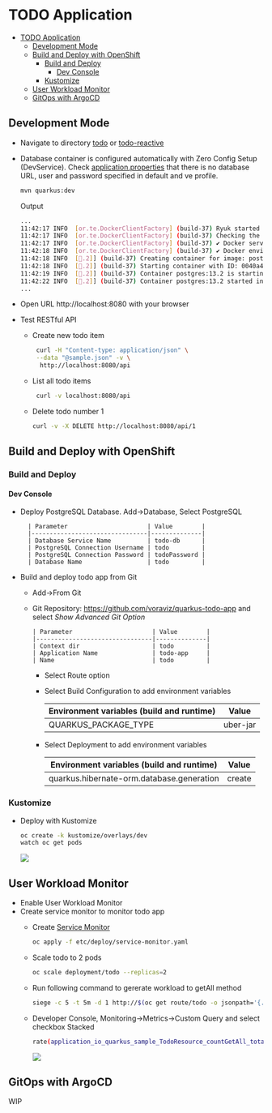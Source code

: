 # TODO Application

- [TODO Application](#todo-application)
  - [Development Mode](#development-mode)
  - [Build and Deploy with OpenShift](#build-and-deploy-with-openshift)
    - [Build and Deploy](#build-and-deploy)
      - [Dev Console](#dev-console)
    - [Kustomize](#kustomize)
  - [User Workload Monitor](#user-workload-monitor)
  - [GitOps with ArgoCD](#gitops-with-argocd)

## Development Mode
- Navigate to directory [todo](todo) or [todo-reactive](todo-reactive)
- Database container is configured automatically with Zero Config Setup (DevService). Check [application.properties](todo/src/main/resources/application.properties) that there is no database URL, user and password specified in default and ve profile.
  
  ```bash
  mvn quarkus:dev
  ```

  Output

  ```bash
  ...
  11:42:17 INFO  [or.te.DockerClientFactory] (build-37) Ryuk started - will monitor and terminate Testcontainers containers on JVM exit
  11:42:17 INFO  [or.te.DockerClientFactory] (build-37) Checking the system...
  11:42:17 INFO  [or.te.DockerClientFactory] (build-37) ✔︎ Docker server version should be at least 1.6.0
  11:42:18 INFO  [or.te.DockerClientFactory] (build-37) ✔︎ Docker environment should have more than 2GB free disk space
  11:42:18 INFO  [🐳.2]] (build-37) Creating container for image: postgres:13.2
  11:42:18 INFO  [🐳.2]] (build-37) Starting container with ID: 0040a40f1bbe0f583455d047ba3abf6e0cd7d9718fec342f9bb0a3fdf46bc315
  11:42:19 INFO  [🐳.2]] (build-37) Container postgres:13.2 is starting: 0040a40f1bbe0f583455d047ba3abf6e0cd7d9718fec342f9bb0a3fdf46bc315
  11:42:22 INFO  [🐳.2]] (build-37) Container postgres:13.2 started in PT4.512469S
  ...
  ```
- Open URL http://localhost:8080 with your browser
- Test RESTful API
  - Create new todo item
    
    ```bash
     curl -H "Content-type: application/json" \
     --data "@sample.json" -v \
      http://localhost:8080/api
    ```
  
  - List all todo items

    ```bash
     curl -v localhost:8080/api
    ```

  - Delete todo number 1

    ```bash
    curl -v -X DELETE http://localhost:8080/api/1
    ```

<!-- - Build container image
  - JVM fast-jar container with [build_jvm_container.sh](todo/build_jvm_container.sh)
  - Native container with [build_native_container.sh](todo/build_native_container.sh) -->
  
<!-- ## Build & Deploy on OpenShift

- Deploy todo application
  
 
    - Todo App

      
      - Select label and add lable app=todo -->
  <!-- - CLI with YAML files
    - [Build](todo/etc/build/todo-build.yaml)
      
      ```bash
      oc apply -f etc/build/todo-build.yaml
      oc apply -f etc/deploy/todo.yaml
      ``` -->
## Build and Deploy with OpenShift
### Build and Deploy
#### Dev Console
- Deploy PostgreSQL Database. Add->Database, Select PostgreSQL
    
        | Parameter                      | Value        | 
        |--------------------------------|--------------|
        | Database Service Name          | todo-db      |      
        | PostgreSQL Connection Username | todo         | 
        | PostgreSQL Connection Password | todoPassword | 
        | Database Name                  | todo         |  

- Build and deploy todo app from Git
  - Add->From Git
  - Git Repository: https://github.com/voraviz/quarkus-todo-app and select *Show Advanced Git Option*       
 
        
        | Parameter                      | Value        | 
        |--------------------------------|--------------|
        | Context dir                    | todo         | 
        | Application Name               | todo-app     | 
        | Name                           | todo         | 
      
      - Select Route option    
      - Select Build Configuration to add environment variables
 
        | Environment variables (build and runtime)  | Value        | 
        |--------------------------------|--------------|
        | QUARKUS_PACKAGE_TYPE         | uber-jar     | 
      
      - Select Deployment to add environment variables
 
        | Environment variables (build and runtime)  | Value        | 
        |--------------------------------|--------------|
        |quarkus.hibernate-orm.database.generation|create|

<!-- #### CLI

- PostgreSQL Database
  
  ```bash
  cd todo
  oc new-project todo
  oc create -f kustomize/base/todo-db.yaml
  watch oc get po
  oc get pvc
  ```

- Todo App
  
  ```bash
  oc new-app --name=todo \
     --context-dir=todo   --labels=app=todo \
     --allow-missing-images \
     https://github.com/voraviz/quarkus-todo-app  
  oc logs -f buildconfig/todo
  oc expose svc todo
  ```

  or build by YAML

  ```bash
  oc create -f etc/todo-build.yaml
  oc logs -f bc/todo
  oc new-app --name=todo --image-stream=todo:latest --labels=app=todo
  oc expose svc/todo
  ``` -->

### Kustomize

- Deploy with Kustomize
      
  ```bash
  oc create -k kustomize/overlays/dev
  watch oc get pods
  ```
  
  ![](images/app-topology.png)

## User Workload Monitor

- Enable User Workload Monitor
- Create service monitor to monitor todo app
  - Create [Service Monitor](todo/kustomize/base/service-monitor.yaml) 
    
    ```bash
    oc apply -f etc/deploy/service-monitor.yaml 
    ```

  - Scale todo to 2 pods
    
    ```bash
    oc scale deployment/todo --replicas=2
    ```

  - Run following command to gererate workload to getAll method
    
    ```bash
    siege -c 5 -t 5m -d 1 http://$(oc get route/todo -o jsonpath='{.spec.host}')/api
    ```

  - Developer Console, Monitoring->Metrics->Custom Query and select checkbox Stacked
    
    ```bash
    rate(application_io_quarkus_sample_TodoResource_countGetAll_total[1m])
    ```

    ![](images/app-monitor.png)



## GitOps with ArgoCD
  WIP

